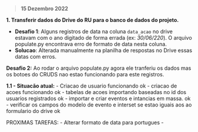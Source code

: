 > **15 Dezembro 2022**

**1. Transferir dados do Drive do RU para o banco de dados do projeto.**
- **Desafio 1**: Alguns registros de data na coluna ```data_acao``` no drive estavam com o ano digitado de forma errada (ex: *30/06/220*). O arquivo populate.py encontrava erro de formato de data nesta coluna.
- **Solucao**: Alterada manualmente na planilha de respostas no Drive essas datas com erros.

**Desafio 2:** Ao rodar o arquivo populate.py agora ele tranferiu os dados mas os botoes do CRUDS nao estao funcionando para este registros.

**1.1 - Situacão atual:**
    - Criacao de usuario funcionando ok
    - criacao de acoes funcionando ok
    - tabelas de acoes importando baseadas no id dos usuarios registrados ok
    - importar e criar eventos e intancias em massa. ok
    - verificar os campos do modelo de evento e interset se estao iguais aos ao formulario do drive ok


PROXIMAS TAREFAS:
    - Alterar formato de data para portugues
    - 
